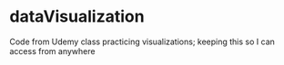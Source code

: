 # dataVisualization
Code from Udemy class practicing visualizations; keeping this so I can access from anywhere
